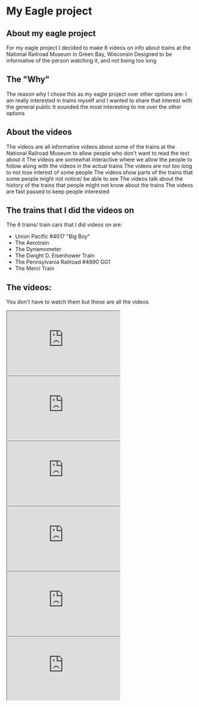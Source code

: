 # My Eagle project

## About my eagle project
For my eagle project I decided to make 6 videos on info about trains at the National Railroad Museum in Green Bay, Wisconsin
Designed to be informative of the person watching it, and not being too long

## The "Why"
The reason why I chose this as my eagle project over other options are:
I am really interested in trains myself and I wanted to share that interest with the general public
It sounded the most interesting to me over the other options

## About the videos
The videos are all informative videos about some of the trains at the National Railroad Museum
to allow people who don't want to read the text about it
The videos are somewhat interactive where we allow the people to follow along with the videos in the actual trains
The videos are not too long to not lose interest of some people
The videos show parts of the trains that some people might not notice/ be able to see
The videos talk about the history of the trains that people might not know about the trains
The videos are fast passed to keep people interested

## The trains that I did the videos on
The 6 trains/ train cars that I did videos on are:
* Union Pacific #4017 "Big Boy"
* The Aerotrain
* The Dynamometer
* The Dwight D. Eisenhower Train
* The Pennsylvania Railroad #4890 GG1
* The Merci Train

## The videos:
You don't have to watch them but these are all the videos

<iframe width="300" height="169" src="https://www.youtube.com/embed/EpvsvWUHuxs"
title="YouTube video player 1"
allow="accelerometer; autoplay; clipboard-write; encrypted-media; gyroscope; picture-in-picture; web-share"
referrerpolicy="strict-origin-when-cross-origin" allowfullscreen></iframe>

<iframe width="300" height="169" src="https://www.youtube.com/embed/42iZlXHNd2A?si=yo0_3DyjSBv5STAi"
title="YouTube video player 2"
allow="accelerometer; autoplay; clipboard-write; encrypted-media; gyroscope; picture-in-picture; web-share"
referrerpolicy="strict-origin-when-cross-origin" allowfullscreen></iframe>

<iframe width="300" height="169" src="https://www.youtube.com/embed/G4KbBXjcxFg"
title="YouTube video player 3"
allow="accelerometer; autoplay; clipboard-write; encrypted-media; gyroscope; picture-in-picture; web-share"
referrerpolicy="strict-origin-when-cross-origin" allowfullscreen></iframe>

<iframe width="300" height="169" src="https://www.youtube.com/embed/hd5b7kjtmU0"
title="YouTube video player 4"
allow="accelerometer; autoplay; clipboard-write; encrypted-media; gyroscope; picture-in-picture; web-share"
referrerpolicy="strict-origin-when-cross-origin" allowfullscreen></iframe>

<iframe width="300" height="169" src="https://www.youtube.com/embed/YkmUIPWLnvs"
title="YouTube video player 5"
allow="accelerometer; autoplay; clipboard-write; encrypted-media; gyroscope; picture-in-picture; web-share"
referrerpolicy="strict-origin-when-cross-origin" allowfullscreen></iframe>

<iframe width="300" height="169" src="https://www.youtube.com/embed/LCL4OErrHIc"
title="YouTube video player 6"
allow="accelerometer; autoplay; clipboard-write; encrypted-media; gyroscope; picture-in-picture; web-share"
referrerpolicy="strict-origin-when-cross-origin" allowfullscreen></iframe>

